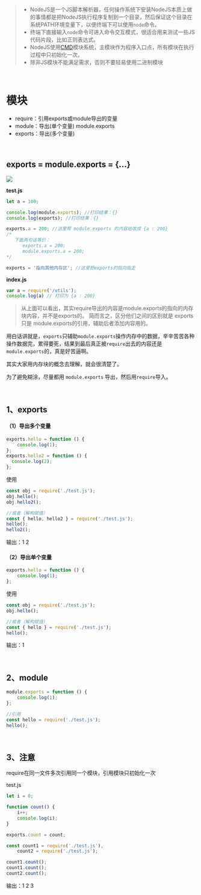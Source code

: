 >- NodeJS是一个JS脚本解析器，任何操作系统下安装NodeJS本质上做的事情都是把NodeJS执行程序复制到一个目录，然后保证这个目录在系统PATH环境变量下，以便终端下可以使用`node`命令。
>- 终端下直接输入`node`命令可进入命令交互模式，很适合用来测试一些JS代码片段，比如正则表达式。
>- NodeJS使用[CMD](http://wiki.commonjs.org/)模块系统，主模块作为程序入口点，所有模块在执行过程中只初始化一次。
>- 除非JS模块不能满足需求，否则不要轻易使用二进制模块

<br>

# 模块

- require：引用exports或module导出的变量
- module：导出(单个变量)  module.exports
- exports：导出(多个变量)

<br>

## exports = module.exports = {...}

![](https://segmentfault.com/img/bVRMVd?w=596&h=166)

**test.js**
```js
let a = 100;

console.log(module.exports); //打印结果：{}
console.log(exports); //打印结果：{}

exports.a = 200; //这里帮 module.exports 的内容给改成 {a : 200}
/* 
   下面两句话等价：
      exports.a = 200;
      module.exports.a = 200;
*/

exports = '指向其他内存区'; //这里把exports的指向指走
```
**index.js**

```js
var a = require('/utils');
console.log(a) // 打印为 {a : 200} 
```

>从上面可以看出，其实require导出的内容是module.exports的指向的内存块内容，并不是exports的。
>简而言之，区分他们之间的区别就是 exports 只是 module.exports的引用，辅助后者添加内容用的。

用白话讲就是，`exports`只辅助`module.exports`操作内存中的数据，辛辛苦苦各种操作数据完，累得要死，结果到最后真正被`require`出去的内容还是`module.exports`的，真是好苦逼啊。

其实大家用内存块的概念去理解，就会很清楚了。

为了避免糊涂，尽量都用 `module.exports` 导出，然后用`require`导入。


<br>

## 1、exports



#### （1）导出多个变量

```javascript
exports.hello = function () {
	console.log(1);
};
exports.hello2 = function () {
  console.log(2);
};
```

使用

```javascript
const obj = require('./test.js');
obj.hello();
obj.hello2();

//或者（解构赋值）
const { hello, hello2 } = require('./test.js');
hello();
hello2();
```

输出：1 2

#### （2）导出单个变量

```javascript
exports.hello = function () {
	console.log(1);
};
```

使用

```javascript
const obj = require('./test.js');
obj.hello();

//或者（解构赋值）
const { hello } = require('./test.js');
hello();
```

输出：1

<br>

## 2、module



```javascript
module.exports = function () {
    console.log(1);
};

//引用
const hello = require('./test.js');
hello();
```

<br>

## 3、注意
require在同一文件多次引用同一个模块，引用模块只初始化一次



test.js

```javascript
let i = 0;

function count() {
	i++;
	console.log(i);
}

exports.count = count;
```

```javascript
const count1 = require('./test.js'),
	count2 = require('./test.js');

count1.count();
count1.count();
count2.count();
```

输出：1 2 3
